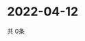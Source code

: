 # 2022-04-12
  共 0条

  <!-- BEGIN -->
  <!-- 最后更新时间Tue Apr 12 2022 05:05:23 GMT+0000 (Coordinated Universal Time) -->
  
  <!-- END -->
  
  